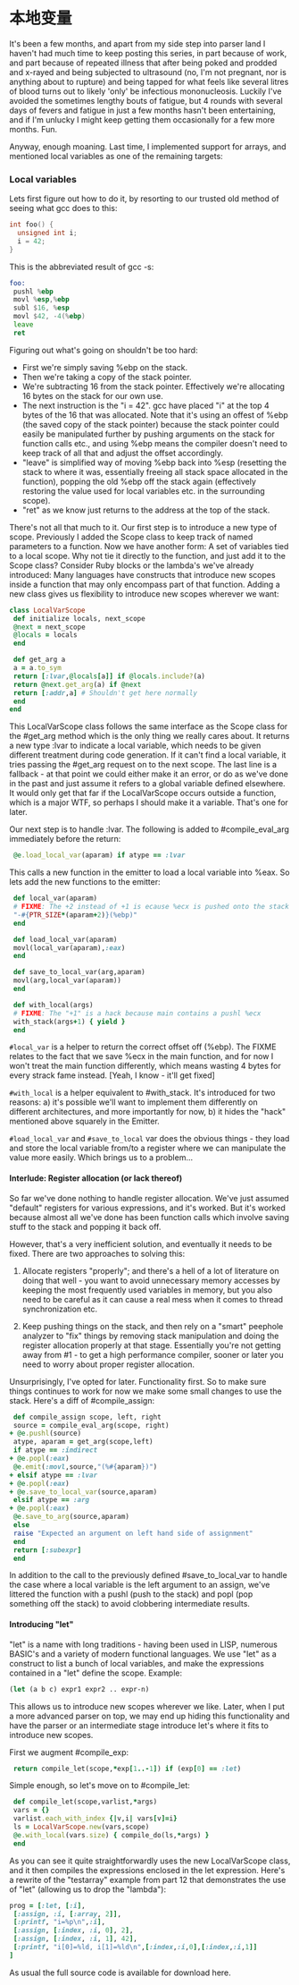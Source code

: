 # 本地变量

It's been a few months, and apart from my side step into parser land I haven't had much time to keep posting this series, in part because of work, and part because of repeated illness that after being poked and prodded and x-rayed and being subjected to ultrasound (no, I'm not pregnant, nor is anything about to rupture) and being tapped for what feels like several litres of blood turns out to likely 'only' be infectious mononucleosis. Luckily I've avoided the sometimes lengthy bouts of fatigue, but 4 rounds with several days of fevers and fatigue in just a few months hasn't been entertaining, and if I'm unlucky I might keep getting them occasionally for a few more months. Fun.

Anyway, enough moaning. Last time, I implemented support for arrays, and mentioned local variables as one of the remaining targets:

### Local variables

Lets first figure out how to do it, by resorting to our trusted old method of seeing what gcc does to this:
```cpp
int foo() {
  unsigned int i;
  i = 42;
}
```
This is the abbreviated result of gcc -s:
```asm
foo:
 pushl %ebp
 movl %esp,%ebp
 subl $16, %esp
 movl $42, -4(%ebp)
 leave
 ret
```
Figuring out what's going on shouldn't be too hard:


* First we're simply saving %ebp on the stack.  
* Then we're taking a copy of the stack pointer.   
* We're subtracting 16 from the stack pointer. Effectively we're allocating 16 bytes on the stack for our own use.  
* The next instruction is the "i = 42". gcc have placed "i" at the top 4 bytes of the 16 that was allocated. Note that it's using an offest of %ebp (the saved copy of the stack pointer) because the stack pointer could easily be manipulated further by pushing arguments on the stack for function calls etc., and using %ebp means the compiler doesn't need to keep track of all that and adjust the offset accordingly.  
* "leave" is simplified way of moving %ebp back into %esp (resetting the stack to where it was, essentially freeing all stack space allocated in the function), popping the old %ebp off the stack again (effectively restoring the value used for local variables etc. in the surrounding scope).  
* "ret" as we know just returns to the address at the top of the stack.  

There's not all that much to it.
Our first step is to introduce a new type of scope. Previously I added the Scope class to keep track of named parameters to a function. Now we have another form: A set of variables tied to a local scope. Why not tie it directly to the function, and just add it to the Scope class? Consider Ruby blocks or the lambda's we've already introduced: Many languages have constructs that introduce new scopes inside a function that may only encompass part of that function. Adding a new class gives us flexibility to introduce new scopes wherever we want:
```ruby
class LocalVarScope
 def initialize locals, next_scope
 @next = next_scope
 @locals = locals
 end

 def get_arg a
 a = a.to_sym
 return [:lvar,@locals[a]] if @locals.include?(a)
 return @next.get_arg(a) if @next
 return [:addr,a] # Shouldn't get here normally 
 end
end
```
This LocalVarScope class follows the same interface as the Scope class for the #get_arg method which is the only thing we really cares about. It returns a new type :lvar to indicate a local variable, which needs to be given different treatment during code generation. If it can't find a local variable, it tries passing the #get_arg request on to the next scope. The last line is a fallback - at that point we could either make it an error, or do as we've done in the past and just assume it refers to a global variable defined elsewhere. It would only get that far if the LocalVarScope occurs outside a function, which is a major WTF, so perhaps I should make it a variable. That's one for later.

Our next step is to handle :lvar. The following is added to #compile_eval_arg immediately before the return:
```ruby
 @e.load_local_var(aparam) if atype == :lvar   
```
This calls a new function in the emitter to load a local variable into %eax. So lets add the new functions to the emitter:
```ruby
 def local_var(aparam)
 # FIXME: The +2 instead of +1 is ecause %ecx is pushed onto the stack in "main". It's really only needed there. 
 "-#{PTR_SIZE*(aparam+2)}(%ebp)"
 end

 def load_local_var(aparam)
 movl(local_var(aparam),:eax)
 end

 def save_to_local_var(arg,aparam)
 movl(arg,local_var(aparam))
 end

 def with_local(args)
 # FIXME: The "+1" is a hack because main contains a pushl %ecx 
 with_stack(args+1) { yield }
 end
```
`#local_var` is a helper to return the correct offset off (%ebp). The FIXME relates to the fact that we save %ecx in the main function, and for now I won't treat the main function differently, which means wasting 4 bytes for every strack fame instead. [Yeah, I know - it'll get fixed]

`#with_local` is a helper equivalent to #with_stack. It's introduced for two reasons: a) it's possible we'll want to implement them differently on different architectures, and more importantly for now, b) it hides the "hack" mentioned above squarely in the Emitter.

`#load_local_var` and `#save_to_local` var does the obvious things - they load and store the local variable from/to a register where we can manipulate the value more easily. Which brings us to a problem...

#### Interlude: Register allocation (or lack thereof)

So far we've done nothing to handle register allocation. We've just assumed "default" registers for various expressions, and it's worked. But it's worked because almost all we've done has been function calls which involve saving stuff to the stack and popping it back off.

However, that's a very inefficient solution, and eventually it needs to be fixed. There are two approaches to solving this:

1) Allocate registers "properly"; and there's a hell of a lot of literature on doing that well - you want to avoid unnecessary memory accesses by keeping the most frequently used variables in memory, but you also need to be careful as it can cause a real mess when it comes to thread synchronization etc.

2) Keep pushing things on the stack, and then rely on a "smart" peephole analyzer to "fix" things by removing stack manipulation and doing the register allocation properly at that stage. Essentially you're not getting away from #1 - to get a high performance compiler, sooner or later you need to worry about proper register allocation.

Unsurprisingly, I've opted for later. Functionality first. So to make sure things continues to work for now we make some small changes to use the stack. Here's a diff of #compile_assign:
```ruby
 def compile_assign scope, left, right
 source = compile_eval_arg(scope, right)
+ @e.pushl(source)
 atype, aparam = get_arg(scope,left)
 if atype == :indirect
+ @e.popl(:eax)
 @e.emit(:movl,source,"(%#{aparam})")
+ elsif atype == :lvar
+ @e.popl(:eax)
+ @e.save_to_local_var(source,aparam)
 elsif atype == :arg
+ @e.popl(:eax)
 @e.save_to_arg(source,aparam)
 else
 raise "Expected an argument on left hand side of assignment"
 end
 return [:subexpr]
 end
```
In addition to the call to the previously defined #save_to_local_var to handle the case where a local variable is the left argument to an assign, we've littered the function with a pushl (push to the stack) and popl (pop something off the stack) to avoid clobbering intermediate results.

#### Introducing "let"

"let" is a name with long traditions - having been used in LISP, numerous BASIC's and a variety of modern functional languages. We use "let" as a construct to list a bunch of local variables, and make the expressions contained in a "let" define the scope. Example:
```lisp
(let (a b c) expr1 expr2 .. expr-n)
```
This allows us to introduce new scopes wherever we like. Later, when I put a more advanced parser on top, we may end up hiding this functionality and have the parser or an intermediate stage introduce let's where it fits to introduce new scopes.

First we augment #compile_exp:
```ruby
 return compile_let(scope,*exp[1..-1]) if (exp[0] == :let)
```
Simple enough, so let's move on to #compile_let:
```ruby
 def compile_let(scope,varlist,*args)
 vars = {}
 varlist.each_with_index {|v,i| vars[v]=i}
 ls = LocalVarScope.new(vars,scope)
 @e.with_local(vars.size) { compile_do(ls,*args) }
 end
```
As you can see it quite straightforwardly uses the new LocalVarScope class, and it then compiles the expressions enclosed in the let expression.
Here's a rewrite of the "testarray" example from part 12 that demonstrates the use of "let" (allowing us to drop the "lambda"):
```ruby
prog = [:let, [:i],
 [:assign, :i, [:array, 2]],
 [:printf, "i=%p\n",:i],
 [:assign, [:index, :i, 0], 2],
 [:assign, [:index, :i, 1], 42],
 [:printf, "i[0]=%ld, i[1]=%ld\n",[:index,:i,0],[:index,:i,1]]
]
```
As usual the full source code is available for download here.